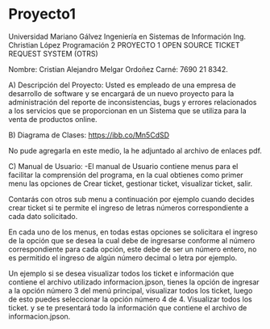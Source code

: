# Proyecto1
Universidad Mariano Gálvez
Ingeniería en Sistemas de Información
Ing. Christian López
Programación 2
PROYECTO 1 OPEN SOURCE TICKET REQUEST SYSTEM (OTRS)

Nombre: Cristian Alejandro Melgar Ordoñez  Carné: 7690 21 8342. 

A) Descripción del Proyecto:
Usted es empleado de una empresa de desarrollo de software y se encargará de un nuevo proyecto
para la administración del reporte de inconsistencias, bugs y errores relacionados a los servicios que
se proporcionan en un Sistema que se utiliza para la venta de productos online. 

B) Diagrama de Clases:
https://ibb.co/Mn5CdSD

No pude agregarla en este medio, la he adjuntado al archivo de enlaces pdf. 

C) Manual de Usuario: 
-El manual de Usuario contiene menus para el facilitar la comprensión del programa, en la cual obtienes como primer menu las opciones de Crear ticket, gestionar ticket,
visualizar ticket, salir.

Contarás con otros sub menu a continuación por ejemplo cuando decides crear ticket si te permite el ingreso de letras números correspondiente a cada dato solicitado.


En cada uno de los menus, en todas estas opciones se solicitara el ingreso de la opción que se desea la cual debe de ingresarse conforme al número correspondiente para 
cada opción, este debe de ser un número entero, no es permitido el ingreso de algún número decimal o letra por ejemplo. 

Un ejemplo si se desea visualizar todos los ticket e información que contiene el archivo utilizado informacion.jpson, tienes la opción de ingresar a la opción número
3 del menú principal, visualizar todos los ticket, luego de esto puedes seleccionar la opción número 4 de 4. Visualizar todos los ticket. y se te presentará todo la 
información que contiene el archivo de informacion.jpson. 
